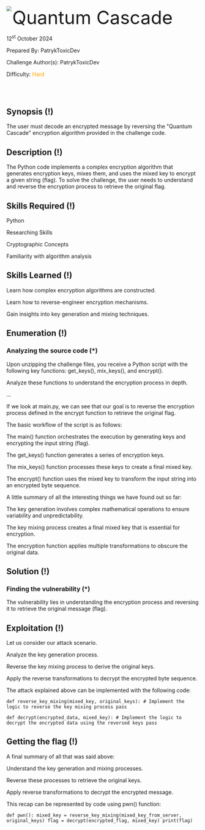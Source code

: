 <img src='https://github.com/hackthebox/public-templates/blob/master/assets/banner.png' style='zoom: 80%;' align=left /> <font size='10'>Quantum Cascade</font>

12<sup>st</sup> October 2024

Prepared By: PatrykToxicDev

Challenge Author(s): PatrykToxicDev

Difficulty: <font color='orange'>Hard</font>

<br><br>

## Synopsis (!)
The user must decode an encrypted message by reversing the "Quantum Cascade" encryption algorithm provided in the challenge code.

## Description (!)
The Python code implements a complex encryption algorithm that generates encryption keys, mixes them, and uses the mixed key to encrypt a given string (flag). To solve the challenge, the user needs to understand and reverse the encryption process to retrieve the original flag.

## Skills Required (!)
Python

Researching Skills

Cryptographic Concepts

Familiarity with algorithm analysis

## Skills Learned (!)
Learn how complex encryption algorithms are constructed.

Learn how to reverse-engineer encryption mechanisms.

Gain insights into key generation and mixing techniques.

## Enumeration (!)
### Analyzing the source code (*)
Upon unzipping the challenge files, you receive a Python script with the following key functions: get_keys(), mix_keys(), and encrypt().

Analyze these functions to understand the encryption process in depth.

...

If we look at main.py, we can see that our goal is to reverse the encryption process defined in the encrypt function to retrieve the original flag.

The basic workflow of the script is as follows:

The main() function orchestrates the execution by generating keys and encrypting the input string (flag).

The get_keys() function generates a series of encryption keys.

The mix_keys() function processes these keys to create a final mixed key.

The encrypt() function uses the mixed key to transform the input string into an encrypted byte sequence.

A little summary of all the interesting things we have found out so far:

The key generation involves complex mathematical operations to ensure variability and unpredictability.

The key mixing process creates a final mixed key that is essential for encryption.

The encryption function applies multiple transformations to obscure the original data.

## Solution (!)
### Finding the vulnerability (*)
The vulnerability lies in understanding the encryption process and reversing it to retrieve the original message (flag).

## Exploitation (!)

Let us consider our attack scenario.

Analyze the key generation process.

Reverse the key mixing process to derive the original keys.

Apply the reverse transformations to decrypt the encrypted byte sequence.

The attack explained above can be implemented with the following code:

``def reverse_key_mixing(mixed_key, original_keys):
    # Implement the logic to reverse the key mixing process
    pass``

``def decrypt(encrypted_data, mixed_key):
    # Implement the logic to decrypt the encrypted data using the reversed keys
    pass``
    
## Getting the flag (!)
A final summary of all that was said above:

Understand the key generation and mixing processes.

Reverse these processes to retrieve the original keys.

Apply reverse transformations to decrypt the encrypted message.

This recap can be represented by code using pwn() function:

``def pwn():
    mixed_key = reverse_key_mixing(mixed_key_from_server, original_keys)
    flag = decrypt(encrypted_flag, mixed_key)
    print(flag)``
